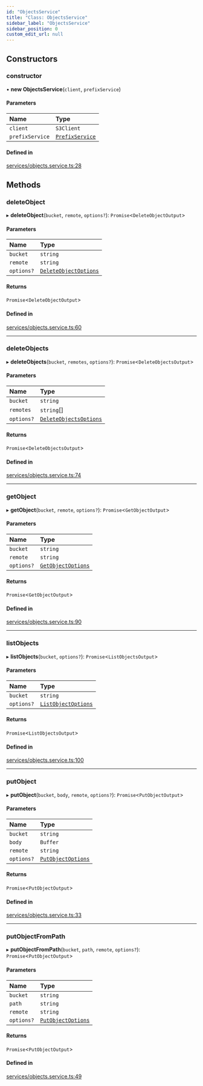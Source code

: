 ```yaml
---
id: "ObjectsService"
title: "Class: ObjectsService"
sidebar_label: "ObjectsService"
sidebar_position: 0
custom_edit_url: null
---
```


## Constructors

### constructor

• **new ObjectsService**(`client`, `prefixService`)

#### Parameters

| Name | Type |
| :------ | :------ |
| `client` | `S3Client` |
| `prefixService` | [`PrefixService`](PrefixService) |

#### Defined in

[services/objects.service.ts:28](https://github.com/LabO8/nestjs-s3/blob/c5f8060/src/services/objects.service.ts#L28)

## Methods

### deleteObject

▸ **deleteObject**(`bucket`, `remote`, `options?`): `Promise`<`DeleteObjectOutput`\>

#### Parameters

| Name | Type |
| :------ | :------ |
| `bucket` | `string` |
| `remote` | `string` |
| `options?` | [`DeleteObjectOptions`](../modules#deleteobjectoptions) |

#### Returns

`Promise`<`DeleteObjectOutput`\>

#### Defined in

[services/objects.service.ts:60](https://github.com/LabO8/nestjs-s3/blob/c5f8060/src/services/objects.service.ts#L60)

___

### deleteObjects

▸ **deleteObjects**(`bucket`, `remotes`, `options?`): `Promise`<`DeleteObjectsOutput`\>

#### Parameters

| Name | Type |
| :------ | :------ |
| `bucket` | `string` |
| `remotes` | `string`[] |
| `options?` | [`DeleteObjectsOptions`](../modules#deleteobjectsoptions) |

#### Returns

`Promise`<`DeleteObjectsOutput`\>

#### Defined in

[services/objects.service.ts:74](https://github.com/LabO8/nestjs-s3/blob/c5f8060/src/services/objects.service.ts#L74)

___

### getObject

▸ **getObject**(`bucket`, `remote`, `options?`): `Promise`<`GetObjectOutput`\>

#### Parameters

| Name | Type |
| :------ | :------ |
| `bucket` | `string` |
| `remote` | `string` |
| `options?` | [`GetObjectOptions`](../modules#getobjectoptions) |

#### Returns

`Promise`<`GetObjectOutput`\>

#### Defined in

[services/objects.service.ts:90](https://github.com/LabO8/nestjs-s3/blob/c5f8060/src/services/objects.service.ts#L90)

___

### listObjects

▸ **listObjects**(`bucket`, `options?`): `Promise`<`ListObjectsOutput`\>

#### Parameters

| Name | Type |
| :------ | :------ |
| `bucket` | `string` |
| `options?` | [`ListObjectOptions`](../modules#listobjectoptions) |

#### Returns

`Promise`<`ListObjectsOutput`\>

#### Defined in

[services/objects.service.ts:100](https://github.com/LabO8/nestjs-s3/blob/c5f8060/src/services/objects.service.ts#L100)

___

### putObject

▸ **putObject**(`bucket`, `body`, `remote`, `options?`): `Promise`<`PutObjectOutput`\>

#### Parameters

| Name | Type |
| :------ | :------ |
| `bucket` | `string` |
| `body` | `Buffer` |
| `remote` | `string` |
| `options?` | [`PutObjectOptions`](../modules#putobjectoptions) |

#### Returns

`Promise`<`PutObjectOutput`\>

#### Defined in

[services/objects.service.ts:33](https://github.com/LabO8/nestjs-s3/blob/c5f8060/src/services/objects.service.ts#L33)

___

### putObjectFromPath

▸ **putObjectFromPath**(`bucket`, `path`, `remote`, `options?`): `Promise`<`PutObjectOutput`\>

#### Parameters

| Name | Type |
| :------ | :------ |
| `bucket` | `string` |
| `path` | `string` |
| `remote` | `string` |
| `options?` | [`PutObjectOptions`](../modules#putobjectoptions) |

#### Returns

`Promise`<`PutObjectOutput`\>

#### Defined in

[services/objects.service.ts:49](https://github.com/LabO8/nestjs-s3/blob/c5f8060/src/services/objects.service.ts#L49)
